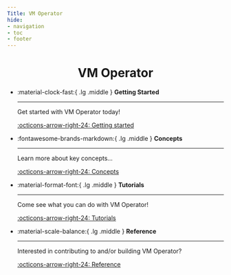 ```yaml
---
Title: VM Operator
hide:
- navigation
- toc
- footer
---
```


<style>
h1 {
    text-align: center;
}
h1#vm-operator::after {
    text-align: center;
}
</style>

# VM Operator

<div class="grid cards" markdown>

-   :material-clock-fast:{ .lg .middle } __Getting Started__

    ---

    Get started with VM Operator today!

    [:octicons-arrow-right-24: Getting started](./start/platforms)

-   :fontawesome-brands-markdown:{ .lg .middle } __Concepts__

    ---

    Learn more about key concepts...

    [:octicons-arrow-right-24: Concepts](./concepts/workloads/vm.md)

-   :material-format-font:{ .lg .middle } __Tutorials__

    ---

    Come see what you can do with VM Operator!

    [:octicons-arrow-right-24: Tutorials](./tutorials/deploy-vm/cloudinit.md)

-   :material-scale-balance:{ .lg .middle } __Reference__

    ---

    Interested in contributing to and/or building VM Operator?

    [:octicons-arrow-right-24: Reference](./ref/dev/build-reference.md)

</div>
